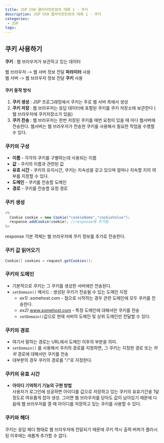 ```yaml
---
title: JSP Ch9 클라이언트와의 대화 1 - 쿠키
description: JSP Ch9 클라이언트와의 대화 1 - 쿠키
categories:
 - JSP
tags:
---  
```

## 쿠키 사용하기  
**쿠키** : 웹 브라우저가 보관하고 있는 데이터  

웹 브라우저 -> 웹 서버 정보 전달 **파라미터** 사용  
웹 서버 -> 웹 브라우저 정보 전달 **쿠키** 사용  

#### 쿠키 동작 방식
1) **쿠키 생성** : JSP 프로그래밍에서 쿠키는 주로 웹 서버 측에서 생성  
2) **쿠키 저장** : 웹 브라우저는 응답 데이터에 포함된 쿠키를 쿠키 저장소에 보관한다 ( 웹 브라우저에 쿠키저장소가 있음)  
3) **쿠키 전송** : 웹 브라우저는 한번 저장된 쿠키를 매번 요청이 있을 때 마다 웹서버에 전송한다. 웹서버는 웹 브라우저가 전송한 쿠키를 사용해서 필요한 작업을 수행할 수 있다.  

### 쿠키의 구성  
* **이름** - 각각의 쿠키를 구별하는데 사용되는 이름  
* **값** - 쿠키의 이름과 관련된 값  
* **유효 시간** - 쿠키의 유지시간, 쿠키는 지속성을 갖고 있으며 얼마나 지속할 지의 여부를 지정할 수 있다.
* **도메인** - 쿠키를 전송할 도메인  
* **경로** - 쿠키를 전송할 요청 경로  

### 쿠키 생성  
```java
<%
  Cookie cookie = new Cookie("cookieName","cookieValue");
  response.addCookie(cookie); //response에 추가함.
%>
```  
response 기본 객체는 웹 브라우저에 쿠키 정보를 추가로 전송한다.  

### 쿠키 값 읽어오기  
```java
Cookie[] cookies = request.getCookies();
```

### 쿠키의 도메인  
* 기본적으로 쿠키는 그 쿠키를 생성한 서버에만 전송된다.  
* ```setDomain()``` 메서드 : 생성된 쿠키가 전송될 수 있는 도메인 지정  
  - *ex1)* .somehost.com - 점으로 시작하는 경우 관련 도메인에 모두 쿠키를 전송한다.  
  - *ex2)* www.somehost.com - 특정 도메인에 대해서만 쿠키를 전송  
  - ```setDomain()```값으로 현재 서버의 도메인 및 상위 도메인만 전달할 수 있다.   

### 쿠키의 경로  
* 여기서 말하는 경로는 URL에서 도메인 이후의 부분을 의미.  
* ```setDomain()``` 를 사용해서 쿠키의 경로를 지정하면, 그 쿠키는 지정한 경로 또는 *하위* 경로에 대해서만 쿠키를 전송  
* 대부분의 경우 쿠키의 경로를 "/"로 지정한다.  

### 쿠키의 유효 시간  
* **아이디 기억하기 기능의 구현 방법**  
사용자가 로그인에 성공하면 아이디를 값으로 저장하고 있는 쿠키의 유효기간을 1달 정도로 여유롭게 잡아 생성. 그러면 웹 브라우저를 닫아도 값이 남아있기 때문에 다음에 웹 브라우저를 열 때 아이디를 저장하고 있는 쿠키를 사용할 수 있다.  

### 쿠키와 헤더  
쿠키는 응답 헤더 형태로 웹 브라우저에 전달되기 때문에 쿠키 역시 출력 버퍼가 플러시 된 이후에는 새롭게 추가할 수 없다.  

